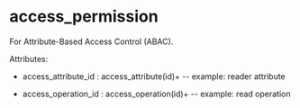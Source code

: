 # access_permission

For Attribute-Based Access Control (ABAC).

Attributes:

* access_attribute_id : access_attribute(id)+ -- example: reader attribute

* access_operation_id : access_operation(id)+ -- example: read operation
